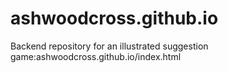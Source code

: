 # ashwoodcross.github.io
Backend repository for an illustrated suggestion game:ashwoodcross.github.io/index.html
